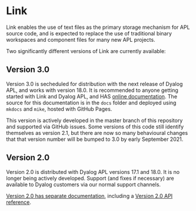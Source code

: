 # Link
Link enables the use of text files as the primary storage mechanism for APL source code, and is expected to replace the use of traditional binary workspaces and component files for many new APL projects.

Two significantly different versions of Link are currently available:

## Version 3.0
Version 3.0 is secheduled for distribution with the next release of Dyalog APL, and works with version 18.0. It is recommended to anyone getting started with Link and Dyalog APL, and HAS [online documentation](https://dyalog.github.io/link/). The source for this documentation is in the `docs` folder and deployed using `mkdocs` and `mike`, hosted with GitHub Pages.

This version is actively developed in the master branch of this repository and supported via GitHub issues. Some versions of this code still identify themselves as version 2.1, but there are now so many behavioural changes that that version number will be bumped to 3.0 by early September 2021.

## Version 2.0
Version 2.0 is distributed with Dyalog APL versions 17.1 and 18.0. It is no longer being actively developed. Support (and fixes if necessary) are available to Dyalog customers via our normal support channels.

[Version 2.0 has separate documentation](help/Home.md), including a [Version 2.0 API reference](help/API.md).